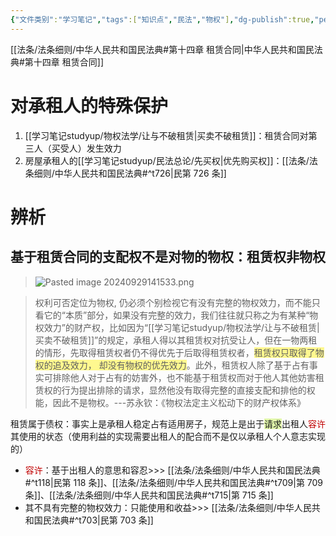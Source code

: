 ```yaml
---
{"文件类别":"学习笔记","tags":["知识点","民法","物权"],"dg-publish":true,"permalink":"/学习笔记studyup/物权法学/租赁合同/","dgPassFrontmatter":true,"created":"2024-10-23T17:11:33.183+08:00","updated":"2024-10-31T08:12:33.252+08:00"}
---
```


[[法条/法条细则/中华人民共和国民法典#第十四章 租赁合同\|中华人民共和国民法典#第十四章 租赁合同]]
# 对承租人的特殊保护
1. [[学习笔记studyup/物权法学/让与不破租赁\|买卖不破租赁]]：租赁合同对第三人（买受人）发生效力
2. 房屋承租人的[[学习笔记studyup/民法总论/先买权\|优先购买权]]：[[法条/法条细则/中华人民共和国民法典#^t726\|民第 726 条]]
# 辨析
## 基于租赁合同的支配权不是对物的物权：租赁权非物权
>
> ![Pasted image 20240929141533.png](/img/user/%E8%BF%90%E8%A1%8C%E6%9D%82/%E9%99%84%E4%BB%B6/Pasted%20image%2020240929141533.png)

>权利可否定位为物权, 仍必须个别检视它有没有完整的物权效力，而不能只看它的“本质”部分，如果没有完整的效力，我们往往就只称之为有某种“物权效力”的财产权，比如因为“[[学习笔记studyup/物权法学/让与不破租赁\|买卖不破租赁]]”的规定，承租人得以其租赁权对抗受让人，但在一物两租的情形，先取得租赁权者仍不得优先于后取得租赁权者，<span style="background:#fff88f">租赁权只取得了物权的追及效力， 却没有物权的优先效力</span>。此外，租赁权人除了基于占有事实可排除他人对于占有的妨害外，也不能基于租赁权而对于他人其他妨害租赁权的行为提出排除的请求，显然他没有取得完整的直接支配和排他的权能，因此不是物权。---苏永钦：《物权法定主义松动下的财产权体系》

租赁属于债权：事实上是承租人稳定占有适用房子，规范上是出于<span style="background:rgba(205, 244, 105, 0.55)">请求</span>出租人<font color="#c00000">容许</font>其使用的状态（使用利益的实现需要出租人的配合而不是仅以承租人个人意志实现的）
- <font color="#c00000">容许</font>：基于出租人的意思和容忍>>> [[法条/法条细则/中华人民共和国民法典#^t118\|民第 118 条]]、[[法条/法条细则/中华人民共和国民法典#^t709\|第 709 条]]、[[法条/法条细则/中华人民共和国民法典#^t715\|第 715 条]]
- 其不具有完整的物权效力：只能使用和收益>>> [[法条/法条细则/中华人民共和国民法典#^t703\|民第 703 条]]
